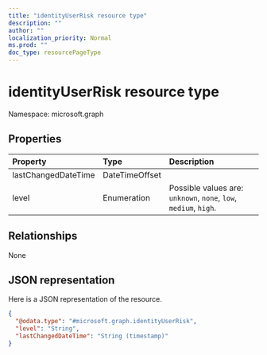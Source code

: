 ```yaml
---
title: "identityUserRisk resource type"
description: ""
author: ""
localization_priority: Normal
ms.prod: ""
doc_type: resourcePageType
---
```


# identityUserRisk resource type


Namespace: microsoft.graph



## Properties
|Property|Type|Description|
|:---|:---|:---|
|lastChangedDateTime|DateTimeOffset||
|level|Enumeration| Possible values are: `unknown`, `none`, `low`, `medium`, `high`.|

## Relationships
None

## JSON representation
Here is a JSON representation of the resource.
<!-- {
  "blockType": "resource",
  "@odata.type": "microsoft.graph.identityUserRisk"
}
-->
``` json
{
  "@odata.type": "#microsoft.graph.identityUserRisk",
  "level": "String",
  "lastChangedDateTime": "String (timestamp)"
}
```

